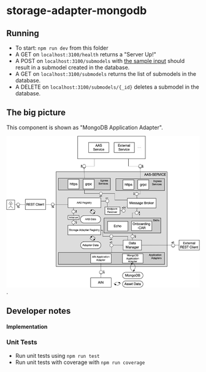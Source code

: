 # storage-adapter-mongodb

## Running

- To start: `npm run dev` from this folder
- A GET on `localhost:3100/health` returns a "Server Up!"
- A POST on `localhost:3100/submodels` with [the sample input](../../src/ts/cmd/storage-adapter-mongodb/opcua-submodel-instance.json) should result in a submodel created in the database.
- A GET on `localhost:3100/submodels` returns the list of submodels in the database.
- A DELETE on `localhost:3100/submodels/{_id}` deletes a submodel in the database.

## The big picture

This component is shown as "MongoDB Application Adapter".

![The big picture](../images/AAS_SERVICE_REVISED.png).

## Developer notes

#### Implementation

### Unit Tests

- Run unit tests using `npm run test`
- Run unit tests with coverage with `npm run coverage`
